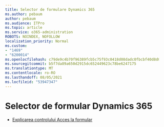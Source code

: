 ```yaml
---
title: Selector de formulare Dynamics 365
ms.author: pebaum
author: pebaum
ms.audience: ITPro
ms.topic: article
ms.service: o365-administration
ROBOTS: NOINDEX, NOFOLLOW
localization_priority: Normal
ms.custom:
- "1469"
- "6200014"
ms.openlocfilehash: c79de9c4b70f96389fcb5c75f93c0418d08dadc0fbcbf40d8d0dc13143853087
ms.sourcegitcommit: b5f7da89a650d2915dc652449623c78be6247175
ms.translationtype: MT
ms.contentlocale: ro-RO
ms.lasthandoff: 08/05/2021
ms.locfileid: "53947347"
---
```

# <a name="dynamics-365-form-selector"></a>Selector de formular Dynamics 365

* [Explicarea controlului Acces la formular](https://docs.microsoft.com/dynamics365/customer-engagement/customize/control-access-forms)
